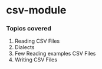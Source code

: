 # csv-module
###  Topics covered

1. Reading CSV Files
2. Dialects
3. Few Reading examples CSV Files
4. Writing CSV Files